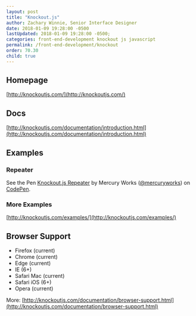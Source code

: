 ```yaml
---
layout: post
title: "Knockout.js"
author: Zachary Winnie, Senior Interface Designer
date: 2018-01-09 19:28:00 -0500
lastUpdated: 2018-01-09 19:28:00 -0500;
categories: front-end-development knockout js javascript
permalink: /front-end-development/knockout
order: 70.30
child: true
---
```


## Homepage

[http://knockoutjs.com/](http://knockoutjs.com/)

## Docs
[http://knockoutjs.com/documentation/introduction.html](http://knockoutjs.com/documentation/introduction.html)

## Examples

### Repeater

<p data-height="350" data-theme-id="dark" data-slug-hash="rpdQNJ" data-default-tab="html,result" data-user="mercuryworks" data-embed-version="2" data-pen-title="Knockout.js Repeater" class="codepen">See the Pen <a href="https://codepen.io/mercuryworks/pen/rpdQNJ/">Knockout.js Repeater</a> by Mercury Works (<a href="https://codepen.io/mercuryworks">@mercuryworks</a>) on <a href="https://codepen.io">CodePen</a>.</p>
<script async src="https://production-assets.codepen.io/assets/embed/ei.js"></script>

### More Examples
[http://knockoutjs.com/examples/](http://knockoutjs.com/examples/)

## Browser Support
* Firefox (current)
* Chrome (current)
* Edge (current)
* IE (6+)
* Safari Mac (current)
* Safari iOS (6+)
* Opera (current)

More: [http://knockoutjs.com/documentation/browser-support.html](http://knockoutjs.com/documentation/browser-support.html)